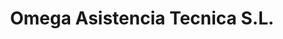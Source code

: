 ---
title: "Omega Asistencia Tecnica S.L."
url: /gijon-xixon/omega-asistencia-tecnica-s-l/
shop: Baumarkt
---